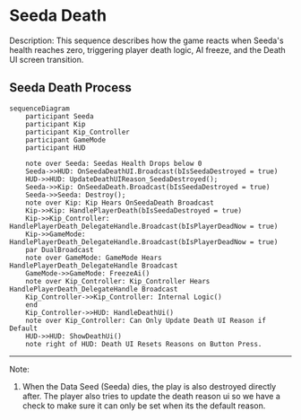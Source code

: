 ﻿
# Seeda Death
Description: This sequence describes how the game reacts when Seeda's health reaches zero, triggering player death logic, AI freeze, and the Death UI screen transition.
## Seeda Death Process

```mermaid
sequenceDiagram
    participant Seeda
    participant Kip
    participant Kip_Controller
    participant GameMode
    participant HUD
    
    note over Seeda: Seedas Health Drops below 0
    Seeda->>HUD: OnSeedaDeathUI.Broadcast(bIsSeedaDestroyed = true)
    HUD->>HUD: UpdateDeathUIReason_SeedaDestroyed();
    Seeda->>Kip: OnSeedaDeath.Broadcast(bIsSeedaDestroyed = true)
    Seeda->>Seeda: Destroy();
    note over Kip: Kip Hears OnSeedaDeath Broadcast
    Kip->>Kip: HandlePlayerDeath(bIsSeedaDestroyed = true)
    Kip->>Kip_Controller: HandlePlayerDeath_DelegateHandle.Broadcast(bIsPlayerDeadNow = true)
    Kip->>GameMode: HandlePlayerDeath_DelegateHandle.Broadcast(bIsPlayerDeadNow = true)
    par DualBroadcast 
    note over GameMode: GameMode Hears HandlePlayerDeath_DelegateHandle Broadcast
    GameMode->>GameMode: FreezeAi()
    note over Kip_Controller: Kip_Controller Hears HandlePlayerDeath_DelegateHandle Broadcast
    Kip_Controller->>Kip_Controller: Internal Logic()
    end
    Kip_Controller->>HUD: HandleDeathUi()
    note over Kip_Controller: Can Only Update Death UI Reason if Default
    HUD->>HUD: ShowDeathUi()
    note right of HUD: Death UI Resets Reasons on Button Press.

```

---
Note:
1. When the Data Seed (Seeda) dies, the play is also destroyed directly after. The player also tries to update the 
   death reason ui so we have a check to make sure it can only be set when its the default reason.